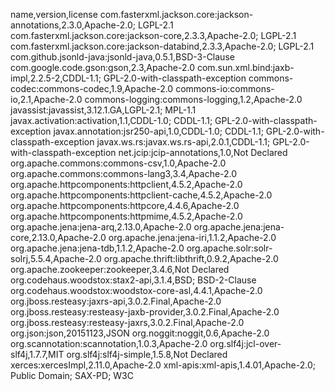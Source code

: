 name,version,license
com.fasterxml.jackson.core:jackson-annotations,2.3.0,Apache-2.0; LGPL-2.1
com.fasterxml.jackson.core:jackson-core,2.3.3,Apache-2.0; LGPL-2.1
com.fasterxml.jackson.core:jackson-databind,2.3.3,Apache-2.0; LGPL-2.1
com.github.jsonld-java:jsonld-java,0.5.1,BSD-3-Clause
com.google.code.gson:gson,2.3,Apache-2.0
com.sun.xml.bind:jaxb-impl,2.2.5-2,CDDL-1.1; GPL-2.0-with-classpath-exception
commons-codec:commons-codec,1.9,Apache-2.0
commons-io:commons-io,2.1,Apache-2.0
commons-logging:commons-logging,1.2,Apache-2.0
javassist:javassist,3.12.1.GA,LGPL-2.1; MPL-1.1
javax.activation:activation,1.1,CDDL-1.0; CDDL-1.1; GPL-2.0-with-classpath-exception
javax.annotation:jsr250-api,1.0,CDDL-1.0; CDDL-1.1; GPL-2.0-with-classpath-exception
javax.ws.rs:javax.ws.rs-api,2.0.1,CDDL-1.1; GPL-2.0-with-classpath-exception
net.jcip:jcip-annotations,1.0,Not Declared
org.apache.commons:commons-csv,1.0,Apache-2.0
org.apache.commons:commons-lang3,3.4,Apache-2.0
org.apache.httpcomponents:httpclient,4.5.2,Apache-2.0
org.apache.httpcomponents:httpclient-cache,4.5.2,Apache-2.0
org.apache.httpcomponents:httpcore,4.4.6,Apache-2.0
org.apache.httpcomponents:httpmime,4.5.2,Apache-2.0
org.apache.jena:jena-arq,2.13.0,Apache-2.0
org.apache.jena:jena-core,2.13.0,Apache-2.0
org.apache.jena:jena-iri,1.1.2,Apache-2.0
org.apache.jena:jena-tdb,1.1.2,Apache-2.0
org.apache.solr:solr-solrj,5.5.4,Apache-2.0
org.apache.thrift:libthrift,0.9.2,Apache-2.0
org.apache.zookeeper:zookeeper,3.4.6,Not Declared
org.codehaus.woodstox:stax2-api,3.1.4,BSD; BSD-2-Clause
org.codehaus.woodstox:woodstox-core-asl,4.4.1,Apache-2.0
org.jboss.resteasy:jaxrs-api,3.0.2.Final,Apache-2.0
org.jboss.resteasy:resteasy-jaxb-provider,3.0.2.Final,Apache-2.0
org.jboss.resteasy:resteasy-jaxrs,3.0.2.Final,Apache-2.0
org.json:json,20151123,JSON
org.noggit:noggit,0.6,Apache-2.0
org.scannotation:scannotation,1.0.3,Apache-2.0
org.slf4j:jcl-over-slf4j,1.7.7,MIT
org.slf4j:slf4j-simple,1.5.8,Not Declared
xerces:xercesImpl,2.11.0,Apache-2.0
xml-apis:xml-apis,1.4.01,Apache-2.0; Public Domain; SAX-PD; W3C
